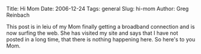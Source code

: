 Title: Hi Mom
Date: 2006-12-24
Tags: general
Slug: hi-mom
Author: Greg Reinbach

This post is in leiu of my Mom finally getting a broadband connection and is now surfing the web. She has visited my site and says that I have not posted in a long time, that there is nothing happening here. So here's to you Mom.
